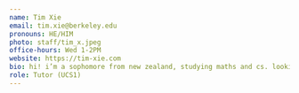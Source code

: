 ```yaml
---
name: Tim Xie
email: tim.xie@berkeley.edu
pronouns: HE/HIM
photo: staff/tim_x.jpeg
office-hours: Wed 1-2PM
website: https://tim-xie.com
bio: hi! i’m a sophomore from new zealand, studying maths and cs. looking forward to meeting everyone!
role: Tutor (UCS1)
---
```

